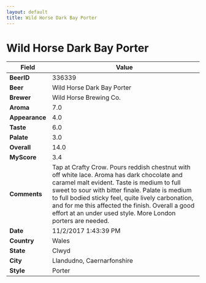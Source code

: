 ```yaml
---
layout: default
title: Wild Horse Dark Bay Porter
---
```


# Wild Horse Dark Bay Porter

| Field         | Value     |
|---------------|-----------|
| **BeerID** | 336339 |
| **Beer** | Wild Horse Dark Bay Porter |
| **Brewer** | Wild Horse Brewing Co. |
| **Aroma** | 7.0 |
| **Appearance** | 4.0 |
| **Taste** | 6.0 |
| **Palate** | 3.0 |
| **Overall** | 14.0 |
| **MyScore** | 3.4 |
| **Comments** | Tap at Crafty Crow. Pours reddish chestnut with off white lace. Aroma has dark chocolate and caramel malt evident. Taste is medium to full sweet to sour with bitter finale. Palate is medium to full bodied sticky feel, quite lively carbonation, and for me this affected the finish. Overall a good effort at an under used style. More London porters are needed. |
| **Date** | 11/2/2017 1:43:39 PM |
| **Country** | Wales |
| **State** | Clwyd |
| **City** | Llandudno, Caernarfonshire |
| **Style** | Porter |
